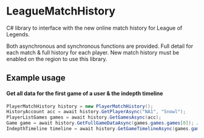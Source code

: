 LeagueMatchHistory
==================

C# library to interface with the new online match history for League of Legends.

Both asynchronous and synchronous functions are provided. Full detail for each match & full history for each player. New match history must be enabled on the region to use this library.

## Example usage

#### Get all data for the first game of a user & the indepth timeline

```csharp
PlayerMatchHistory history = new PlayerMatchHistory();
HistoryAccount acc = await history.GetPlayerAsync("NA1", "Snowl");
PlayerListGames games = await history.GetGamesAsync(acc);
Game game = await history.GetFullGameDataAsync(games.games.games[0]); //lol riot
IndepthTimeline timeline = await history.GetGameTimelineAsync(games.games.games[0]);
```